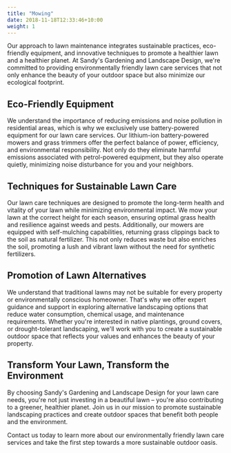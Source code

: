 ```yaml
---
title: "Mowing"
date: 2018-11-18T12:33:46+10:00
weight: 1
---
```


Our approach to lawn maintenance integrates sustainable practices, eco-friendly equipment, and innovative techniques to promote a healthier lawn and a healthier planet. At Sandy's Gardening and Landscape Design, we're committed to providing environmentally friendly lawn care services that not only enhance the beauty of your outdoor space but also minimize our ecological footprint. 

## Eco-Friendly Equipment

We understand the importance of reducing emissions and noise pollution in residential areas, which is why we exclusively use battery-powered equipment for our lawn care services. Our lithium-ion battery-powered mowers and grass trimmers offer the perfect balance of power, efficiency, and environmental responsibility. Not only do they eliminate harmful emissions associated with petrol-powered equipment, but they also operate quietly, minimizing noise disturbance for you and your neighbors.

## Techniques for Sustainable Lawn Care

Our lawn care techniques are designed to promote the long-term health and vitality of your lawn while minimizing environmental impact. We mow your lawn at the correct height for each season, ensuring optimal grass health and resilience against weeds and pests. Additionally, our mowers are equipped with self-mulching capabilities, returning grass clippings back to the soil as natural fertilizer. This not only reduces waste but also enriches the soil, promoting a lush and vibrant lawn without the need for synthetic fertilizers.

## Promotion of Lawn Alternatives

We understand that traditional lawns may not be suitable for every property or environmentally conscious homeowner. That's why we offer expert guidance and support in exploring alternative landscaping options that reduce water consumption, chemical usage, and maintenance requirements. Whether you're interested in native plantings, ground covers, or drought-tolerant landscaping, we'll work with you to create a sustainable outdoor space that reflects your values and enhances the beauty of your property.

## Transform Your Lawn, Transform the Environment

By choosing Sandy's Gardening and Landscape Design for your lawn care needs, you're not just investing in a beautiful lawn – you're also contributing to a greener, healthier planet. Join us in our mission to promote sustainable landscaping practices and create outdoor spaces that benefit both people and the environment.

Contact us today to learn more about our environmentally friendly lawn care services and take the first step towards a more sustainable outdoor oasis.